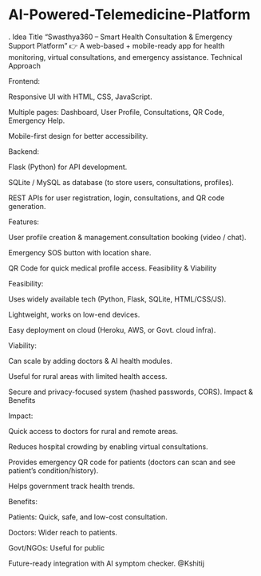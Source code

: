 # AI-Powered-Telemedicine-Platform
. Idea Title  “Swasthya360 – Smart Health Consultation &amp; Emergency Support Platform” 👉 A web-based + mobile-ready app for health monitoring, virtual consultations, and emergency assistance. 
Technical Approach

Frontend:

Responsive UI with HTML, CSS, JavaScript.

Multiple pages: Dashboard, User Profile, Consultations, QR Code, Emergency Help.

Mobile-first design for better accessibility.

Backend:

Flask (Python) for API development.

SQLite / MySQL as database (to store users, consultations, profiles).

REST APIs for user registration, login, consultations, and QR code generation.

Features:

User profile creation & management.consultation booking (video / chat).

Emergency SOS button with location share.

QR Code for quick medical profile access.
Feasibility & Viability

Feasibility:

Uses widely available tech (Python, Flask, SQLite, HTML/CSS/JS).

Lightweight, works on low-end devices.

Easy deployment on cloud (Heroku, AWS, or Govt. cloud infra).

Viability:

Can scale by adding doctors & AI health modules.

Useful for rural areas with limited health access.

Secure and privacy-focused system (hashed passwords, CORS).
Impact & Benefits

Impact:

Quick access to doctors for rural and remote areas.

Reduces hospital crowding by enabling virtual consultations.

Provides emergency QR code for patients (doctors can scan and see patient’s condition/history).

Helps government track health trends.

Benefits:

Patients: Quick, safe, and low-cost consultation.

Doctors: Wider reach to patients.

Govt/NGOs: Useful for public






Future-ready integration with AI symptom checker.
@Kshitij
